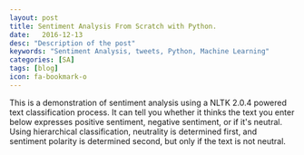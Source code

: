 ```yaml
---
layout: post
title: Sentiment Analysis From Scratch with Python.
date:   2016-12-13
desc: "Description of the post"
keywords: "Sentiment Analysis, tweets, Python, Machine Learning"
categories: [SA]
tags: [blog]
icon: fa-bookmark-o
---
```


This is a demonstration of sentiment analysis using a NLTK 2.0.4 powered text classification process. It can tell you whether it thinks the text you enter below expresses positive sentiment, negative sentiment, or if it's neutral. Using hierarchical classification, neutrality is determined first, and sentiment polarity is determined second, but only if the text is not neutral.